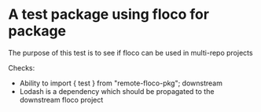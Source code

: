 # A test package using floco for package

The purpose of this test is to see if floco can be used in multi-repo projects

Checks:

- Ability to import { test } from "remote-floco-pkg"; downstream
- Lodash is a dependency which should be propagated to the downstream floco project
